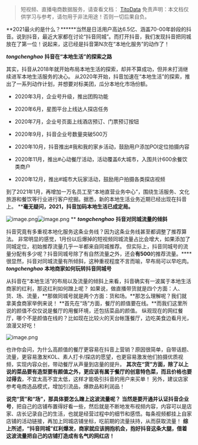 

> 短视频、直播电商数据服务，请查看文档： [TitoData](https://www.titodata.com?from=douyinarticle)
> 免责声明：本文档仅供学习与参考，请勿用于非法用途！否则一切后果自负。



**2021最火的是什么？******当然是日活用户高达6.5亿、涵盖70-00年龄段的抖音。说到抖音，最近大家都在讨论“抖音同城”。而打开抖音，我们发现抖音把同城放在了第一位！说起来，这已经是抖音第N次在“本地化服务”的动作了！


**_tongchenghao_**
**抖音在“本地生活”的探索之路**


其实，抖音从2018年就开始布局本地生活的探索，却并不算成功，但并未打消继续进军本地生活服务的决心。
从2020年开始，抖音加速在“本地生活”的探索，推出了一系列动作计划，并想要对标美团，瓜分本地化市场份额。

- 2020年3月，企业号升级，推出团购功能

- 2020年6月，星图平台上线达人探店任务

- 2020年7月，企业号页面上线酒店预订、门票预订按钮

- 2020年9月，抖音企业号数量突破500万

- 2020年10月，抖音推出#我和我的家乡活动，鼓励用户添加POI定位拍摄内容

- 2020年11月，推出#心动餐厅活动，活动覆盖6大城市，入围共计600余餐饮类商户

- 2020年12月，推出#城市大玩家活动，鼓励用户拍摄各类探店视频




到了2021年1月，再增加一万名员工至“本地直营业务中心”，围绕生活服务、文化旅游和餐饮等行业进行客户挖掘。据悉，新的本地生活业务近期已经出现在抖音上。
****毫无疑问，2021，抖音加码本地生活已成定局。**


![image.png](https://cdn.nlark.com/yuque/0/2021/png/97322/1617353175557-bf793526-1f8b-4e34-bb64-12e4b59168af.png#align=left&display=inline&height=436&margin=%5Bobject%20Object%5D&name=image.png&originHeight=871&originWidth=503&size=1136273&status=done&style=none&width=251.5)![image.png](https://cdn.nlark.com/yuque/0/2021/png/97322/1617353182610-713d4dd0-2c52-4d7e-ac31-699e1cb017f6.png#align=left&display=inline&height=434&margin=%5Bobject%20Object%5D&name=image.png&originHeight=868&originWidth=500&size=282634&status=done&style=none&width=250)
**
**_tongchenghao_**
**抖音对同城流量的倾斜**

抖音究竟有多重视本地化服务这条业务线？因为这条业务线甚至都调整了推荐算法。
非常明显的感觉，1月份以后爆掉的短视频同城流量占比会增大，如果添加了同城定位，初始推荐流量几乎一半都来自同城推荐。
但实际上，抖音同城号的流量分配有多少呢？抖音同城号除了有自然流量之外，还会**有500**的推荐流量。****很显然，抖音对同城流量有所倾斜，这种重视程度不言而喻，早布局可以早吃肉。
**_tongchenghao_**
**本地商家如何玩转抖音同城号**


从抖音在“本地生活”的布局以及流量的倾斜上来看，抖音确实有一波属于本地生活商家的红利，那这红利如何蹭上呢？
如果说，做直播带货就是四个方面：人、货、场、流量，**那做同城号就是两个方面：货和场。**那怎么理解呢？我们就拿美食商家举例来说！
**首先在“场”方面，餐厅的颜值要在线。**而我们这里所说的颜值不仅仅说是餐厅的用餐环境，还包括菜品的颜值。
纵观现在的网红餐厅，哪个不是颜值在线的？比如现在比较火的天台帐篷餐厅，边吃美食边看月光，浪漫又好吃！


![image.png](https://cdn.nlark.com/yuque/0/2021/png/97322/1617353194514-1070c00d-e813-4fd2-9cb2-4a2ba52fd61b.png#align=left&display=inline&height=480&margin=%5Bobject%20Object%5D&name=image.png&originHeight=960&originWidth=544&size=355628&status=done&style=none&width=272)


也许你会问，为什么高颜值的餐厅更容易在抖音上营销？原因很简单，自带话题、流量，更容易激发KOL、素人打卡/探店的愿望，也更容易激发他们拍摄优质视频，实现内容众创，带动餐厅从声量到店量的提升。
**其次在“货”方面，除了以上说的菜品要有造型要有颜值之外，更应该有属于餐厅的创意特色菜，而且价格也要过得去**，不宜太高不宜太低，这样才能吸引抖音的用户来买单！
另外，建议店家参考电商选品模式，增加引流品，爆款品和利润品！


**说完“货”和“场”，那具体要怎么蹭上这波流量呢？**
**当然是要开通并认证抖音企业号**，把自己的店铺布置得好看一些，然后就是不断地发布视频内容，内容可以是店家、店长记录自己的生活，也就是经营过程中的细节和感悟。每条视频都挂上自家店铺的活动链接，再加上同城店铺坐标，吃前期的流量扶持，从而获取流量！
**综上所述，“抖音同城”红利爆发，商家就应该拥抱机会，抱好抖音这条大腿，借着这波流量把自己的店铺打造成有名气的网红店！**
